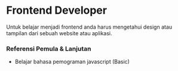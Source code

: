 # Frontend Developer

Untuk belajar menjadi frontend anda harus mengetahui design atau tampilan dari sebuah website atau aplikasi.

### Referensi Pemula & Lanjutan

- Belajar bahasa pemograman javascript (Basic)
